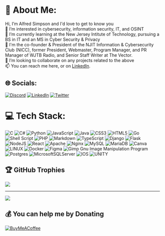 # 💫 About Me:
 Hi, I’m Alfred Simpson and I'd love to get to know you<br>👀 I’m interested in cybersecurity, information security, IT, and OSINT<br>🌱 I’m currently learning at the New Jersey Intitute of Technology, pursuing a BS in IT and an MS in Cyber Security & Privacy<br>👑 I'm the co-founder & President of the NJIT Information & Cybersecurity Club (NICC), former President, Webmaster, Program Manager, and PR Manager of WJTB Radio, and Senior Staff Writer at The Vector.<br>💞️ I’m looking to collaborate on any projects related to the above<br>📫 You can reach me here, or on <a href="https://linkedin.com/in/AlfredHSimpson" target="_blank">LinkedIn</a>.


## 🌐 Socials:
[![Discord](https://img.shields.io/badge/Discord-%237289DA.svg?logo=discord&logoColor=white)](https://discord.gg/Cyb3rSw0rd#2280) [![LinkedIn](https://img.shields.io/badge/LinkedIn-%230077B5.svg?logo=linkedin&logoColor=white)](https://linkedin.com/in/AlfredHSimpson) [![Twitter](https://img.shields.io/badge/Twitter-%231DA1F2.svg?logo=Twitter&logoColor=white)](https://twitter.com/alhsimpson) 

# 💻 Tech Stack:
![C](https://img.shields.io/badge/c-%2300599C.svg?style=flat-square&logo=c&logoColor=white) ![C#](https://img.shields.io/badge/c%23-%23239120.svg?style=flat-square&logo=c-sharp&logoColor=white) ![Python](https://img.shields.io/badge/python-3670A0?style=flat-square&logo=python&logoColor=ffdd54) ![JavaScript](https://img.shields.io/badge/javascript-%23323330.svg?style=flat-square&logo=javascript&logoColor=%23F7DF1E) ![Java](https://img.shields.io/badge/java-%23ED8B00.svg?style=flat-square&logo=java&logoColor=white) ![CSS3](https://img.shields.io/badge/css3-%231572B6.svg?style=flat-square&logo=css3&logoColor=white) ![HTML5](https://img.shields.io/badge/html5-%23E34F26.svg?style=flat-square&logo=html5&logoColor=white) ![Go](https://img.shields.io/badge/go-%2300ADD8.svg?style=flat-square&logo=go&logoColor=white) ![Shell Script](https://img.shields.io/badge/shell_script-%23121011.svg?style=flat-square&logo=gnu-bash&logoColor=white) ![PHP](https://img.shields.io/badge/php-%23777BB4.svg?style=flat-square&logo=php&logoColor=white) ![Markdown](https://img.shields.io/badge/markdown-%23000000.svg?style=flat-square&logo=markdown&logoColor=white) ![TypeScript](https://img.shields.io/badge/typescript-%23007ACC.svg?style=flat-square&logo=typescript&logoColor=white) ![Django](https://img.shields.io/badge/django-%23092E20.svg?style=flat-square&logo=django&logoColor=white) ![Flask](https://img.shields.io/badge/flask-%23000.svg?style=flat-square&logo=flask&logoColor=white) ![NodeJS](https://img.shields.io/badge/node.js-6DA55F?style=flat-square&logo=node.js&logoColor=white) ![React](https://img.shields.io/badge/react-%2320232a.svg?style=flat-square&logo=react&logoColor=%2361DAFB) ![Apache](https://img.shields.io/badge/apache-%23D42029.svg?style=flat-square&logo=apache&logoColor=white) ![Nginx](https://img.shields.io/badge/nginx-%23009639.svg?style=flat-square&logo=nginx&logoColor=white) ![MySQL](https://img.shields.io/badge/mysql-%2300f.svg?style=flat-square&logo=mysql&logoColor=white) ![MariaDB](https://img.shields.io/badge/MariaDB-003545?style=flat-square&logo=mariadb&logoColor=white) ![Canva](https://img.shields.io/badge/Canva-%2300C4CC.svg?style=flat-square&logo=Canva&logoColor=white) ![LINUX](https://img.shields.io/badge/Linux-FCC624?style=flat-square&logo=linux&logoColor=black) ![Docker](https://img.shields.io/badge/docker-%230db7ed.svg?style=flat-square&logo=docker&logoColor=white) 	![Figma](https://img.shields.io/badge/figma-%23F24E1E.svg?style=flat-square&logo=figma&logoColor=white) ![Gimp Gnu Image Manipulation Program](https://img.shields.io/badge/Gimp-657D8B?style=flat-square&logo=gimp&logoColor=FFFFFF) ![Postgres](https://img.shields.io/badge/postgres-%23316192.svg?style=flat-square&logo=postgresql&logoColor=white) ![MicrosoftSQLServer](https://img.shields.io/badge/Microsoft%20SQL%20Sever-CC2927?style=flat-square&logo=microsoft%20sql%20server&logoColor=white) ![IOS](https://img.shields.io/badge/IOS-%2320232a.svg?style=flat-square&logo=apple&logoColor=white) ![UNITY](https://img.shields.io/badge/Unity-%2320232a.svg?style=flat-square&logo=unity&logoColor=white)
<!--# 📊 GitHub Stats:
![](https://github-readme-stats.vercel.app/api?username=AlfredSimpson&theme=highcontrast&hide_border=false&include_all_commits=false&count_private=false)<br/>
![](https://github-readme-streak-stats.herokuapp.com/?user=AlfredSimpson&theme=highcontrast&hide_border=false)<br/>
![](https://github-readme-stats.vercel.app/api/top-langs/?username=AlfredSimpson&theme=highcontrast&hide_border=false&include_all_commits=false&count_private=false&layout=compact)
-->
## 🏆 GitHub Trophies
![](https://github-profile-trophy.vercel.app/?username=AlfredSimpson&theme=matrix&no-frame=true&no-bg=false&margin-w=4)

---
[![](https://visitcount.itsvg.in/api?id=AlfredSimpson&icon=8&color=12)](https://visitcount.itsvg.in)

  ## 💰 You can help me by Donating
  [![BuyMeACoffee](https://img.shields.io/badge/Buy%20Me%20a%20Coffee-ffdd00?style=for-the-badge&logo=buy-me-a-coffee&logoColor=black)](https://buymeacoffee.com/Cyb3rSw0rd) 

  
<!-- Proudly created with GPRM ( https://gprm.itsvg.in ) -->
